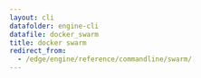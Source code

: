 ```yaml
---
layout: cli
datafolder: engine-cli
datafile: docker_swarm
title: docker swarm
redirect_from:
  - /edge/engine/reference/commandline/swarm/
---
```

<!--
This page is automatically generated from Docker's source code. If you want to
suggest a change to the text that appears here, open a ticket or pull request
in the source repository on GitHub:

https://github.com/docker/cli
-->

